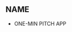 ## NAME
- ONE-MIN PITCH APP


<!-- ## DESCRIPTION
-  BLOG-APP is a personal blogging website where you can     create and share your opinions and other users can        read and update them. 

## Author
- Ian Adika

## Technologies used
- Python3
- Flask
- Html5
- Css3
- Bootstrap4

## BDD
- As a user am able to view the blogs i have made
- As a user i can log in and get a confirmation mail
- As a user i can add a blog and view another persons blog
- As a user am able to create an account in order to access the app
- As a user am able to upload a photo in the mail
- As a user am able to update my blogs and delete

## User development
- To login one adds the valid username and the valid password
- To signup one adds username,email adress thats valid,the password ,confirms the password and the user gets a message that shows the successfull signup
- On the blogs,one adds the blog title and the post

## Projects link
- https://blogger-deploy.herokuapp.com/

## CONTACT INFORMATION
- Email:adika19ian@gmail.com.
- Phone:0757441659.

## LICENSE AND COPYRIGHT INFORMATION
-MIT License Copyright(2020) Ian Adika Permission is hereby granted, free of charge, to any person obtaining a copy of this software and associated documentation files (the "Software"), to deal in the Software without restriction, including without limitation the rights to use, copy, modify, merge, publish, distribute, sublicense, and/or sell copies of the Software, and to permit persons to whom the Software is furnished to do so, subject to the following conditions:
The above copyright notice and this permission notice shall be included in all copies or substantial portions of the Software.

THE SOFTWARE IS PROVIDED "AS IS", WITHOUT WARRANTY OF ANY KIND, EXPRESS OR IMPLIED, INCLUDING BUT NOT LIMITED TO THE WARRANTIES OF MERCHANTABILITY, FITNESS FOR A PARTICULAR PURPOSE AND NONINFRINGEMENT. IN NO EVENT SHALL THE AUTHORS OR COPYRIGHT HOLDERS BE LIABLE FOR ANY CLAIM, DAMAGES OR OTHER LIABILITY, WHETHER IN AN ACTION OF CONTRACT, TORT OR OTHERWISE, ARISING FROM, OUT OF OR IN CONNECTION WITH THE SOFTWARE OR THE USE OR OTHER DEALINGS IN THE SOFTWARE.

© 2020 GitHub, Inc.
 -->
